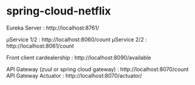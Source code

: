 # spring-cloud-netflix

Eureka Server : http://localhost:8761/

µService 1/2 : http://localhost:8060/count
µService 2/2 : http://localhost:8061/count

Front client cardealership : http://localhost:8090/available

API Gateway (zuul or spring cloud gateway) : http://localhost:8070/count
API Gateway Actuator : http://localhost:8070/actuator/